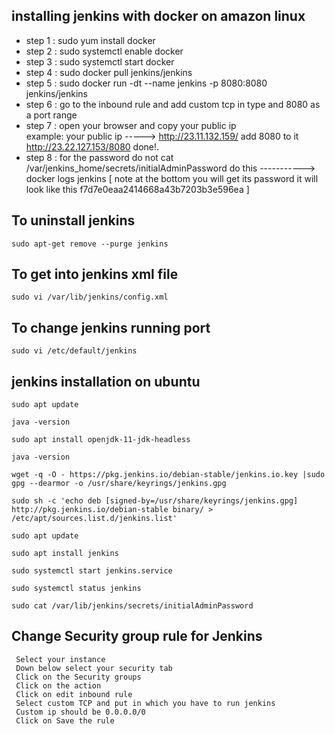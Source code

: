 ## installing jenkins with docker on amazon linux

- step 1 : sudo yum install docker 
- step 2 : sudo systemctl enable docker
- step 3 : sudo systemctl start docker
- step 4 : sudo docker pull jenkins/jenkins
- step 5 : sudo docker run -dt --name jenkins -p 8080:8080 jenkins/jenkins
- step 6 : go to the inbound rule and add custom tcp in type and 8080 as a port range
- step 7 : open your browser and copy your public ip  
           example: your public ip -----> http://23.11.132.159/ add 8080 to it http://23.22.127.153/8080 done!.
- step 8 : for the password do not cat /var/jenkins_home/secrets/initialAdminPassword 
           do this -----------> docker logs jenkins 
           [ note at the bottom you will get its password it will look like this f7d7e0eaa2414668a43b7203b3e596ea ]

## To uninstall jenkins 
```
sudo apt-get remove --purge jenkins
```

## To get into jenkins xml file 
```
sudo vi /var/lib/jenkins/config.xml
```

## To change jenkins running port 
```
sudo vi /etc/default/jenkins
```


## jenkins installation on ubuntu 
```
sudo apt update

java -version

sudo apt install openjdk-11-jdk-headless

java -version

wget -q -O - https://pkg.jenkins.io/debian-stable/jenkins.io.key |sudo gpg --dearmor -o /usr/share/keyrings/jenkins.gpg

sudo sh -c 'echo deb [signed-by=/usr/share/keyrings/jenkins.gpg] http://pkg.jenkins.io/debian-stable binary/ > /etc/apt/sources.list.d/jenkins.list'

sudo apt update

sudo apt install jenkins

sudo systemctl start jenkins.service

sudo systemctl status jenkins

sudo cat /var/lib/jenkins/secrets/initialAdminPassword
```

## Change Security group rule for Jenkins 
```
 Select your instance 
 Down below select your security tab 
 Click on the Security groups 
 Click on the action 
 Click on edit inbound rule
 Select custom TCP and put in which you have to run jenkins
 Custom ip should be 0.0.0.0/0
 Click on Save the rule
```


